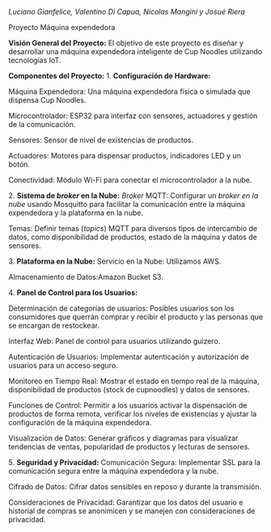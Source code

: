 *Luciano Gianfelice, Valentino Di Capua, Nicolas Mangini y Josué Riera*

<a name="_cpxybwdkc7a2"></a>Proyecto Máquina expendedora

**Visión General del Proyecto:** El objetivo de este proyecto es diseñar y desarrollar una máquina expendedora inteligente de Cup Noodles utilizando tecnologías IoT.

**Componentes del Proyecto:**
1\. **Configuración de Hardware:** 

Máquina Expendedora: Una máquina expendedora física o simulada que dispensa Cup Noodles.

Microcontrolador: ESP32 para interfaz con sensores, actuadores y gestión de la comunicación. 

Sensores: Sensor de nivel de existencias de productos.

Actuadores: Motores para dispensar productos, indicadores LED y  un botón. 

Conectividad: Módulo Wi-Fi para conectar el microcontrolador a la nube.

2\. **Sistema de *broker* en la Nube:**
*Broker* MQTT: Configurar un *broker en la nube* usando Mosquitto para facilitar la comunicación entre la máquina expendedora y la plataforma en la nube. 

Temas: Definir temas (*topics*) MQTT para diversos tipos de intercambio de datos, como disponibilidad de productos, estado de la máquina y datos de sensores. 

3\. **Plataforma en la Nube:**
Servicio en la Nube: Utilizamos AWS.

Almacenamiento de Datos:Amazon Bucket S3.

4\. **Panel de Control para los Usuarios:** 

Determinación de categorías de usuarios: Posibles usuarios son los consumidores que querrán comprar y recibir el producto y las personas que se encargan de restockear. 

Interfaz Web: Panel de control para usuarios utilizando guizero. 

Autenticación de Usuarios: Implementar autenticación y autorización de usuarios para un acceso seguro. 

Monitoreo en Tiempo Real: Mostrar el estado en tiempo real de la máquina, disponibilidad de productos (stock de cupnoodles)  y datos de sensores. 

Funciones de Control: Permitir a los usuarios activar la dispensación de productos de forma remota, verificar los niveles de existencias y ajustar la configuración de la máquina expendedora. 

Visualización de Datos: Generar gráficos y diagramas para visualizar tendencias de ventas, popularidad de productos y lecturas de sensores. 

5\. **Seguridad y Privacidad:**
Comunicación Segura: Implementar SSL para la comunicación segura entre la máquina expendedora y la nube.


Cifrado de Datos: Cifrar datos sensibles en reposo y durante la transmisión. 

Consideraciones de Privacidad: Garantizar que los datos del usuario e historial de compras se anonimicen y se manejen con consideraciones de privacidad. 



